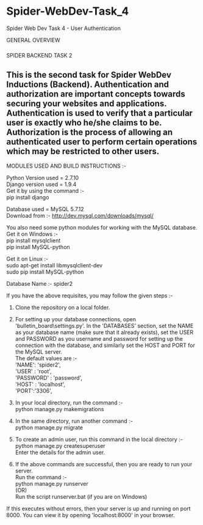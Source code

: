 # Spider-WebDev-Task_4
Spider Web Dev Task 4 - User Authentication

GENERAL OVERVIEW  
  
#####  
SPIDER BACKEND TASK 2 


 This is the second task for Spider WebDev Inductions (Backend). Authentication and authorization are important concepts towards securing your websites and applications.
Authentication is used to verify that a particular user is exactly who he/she claims to be. Authorization is the process of allowing an authenticated user to perform certain operations which may be restricted to other users.
 ------------------------------------------------------------------------------------------------------

 MODULES USED AND BUILD INSTRUCTIONS :-  

Python Version used = 2.7.10    
Django version used = 1.9.4    
Get it by using the command :-  
pip install django  
  
Database used = MySQL 5.7.12  
Download from :- http://dev.mysql.com/downloads/mysql/    

You also need some python modules for working with the MySQL database.  
Get it on Windows :-  
pip install mysqlclient  
pip install MySQL-python  
    
Get it on Linux :-   
sudo apt-get install libmysqlclient-dev  
sudo pip install MySQL-python    
   
    
Database Name :- spider2   


If you have the above requisites, you may follow the given steps :-  
1) Clone the repository on a local folder.  
2) For setting up your database connections, open 'bulletin_board\settings.py'. In the 'DATABASES' section, 
   set the NAME as your database name (make sure that it already exists), set the USER and PASSWORD as you username and
   password for setting up the connection with the database, and similarly set the HOST and PORT for the MySQL server.   
     The default values are :-   
	      'NAME': 'spider2',  
        'USER' : 'root',   
        'PASSWORD' : 'password',   
        'HOST' : 'localhost',  
        'PORT':'3306',   

3) In your local directory, run the command :-  
		 python manage.py makemigrations    
4) In the same directory, run another command :-  
		 python manage.py migrate      
5) To create an admin user, run this command in the local directory :-   
         python manage.py createsuperuser    
   Enter the details for the admin user.     
6) If the above commands are successful, then you are ready to run your server.  
   Run the command :-  
		 python manage.py runserver  
   (OR)   
    Run the script runserver.bat (if you are on Windows)      
     
If this executes without errors, then your server is up and running on port 8000. You can view it by opening 'localhost:8000' in your browser. 
